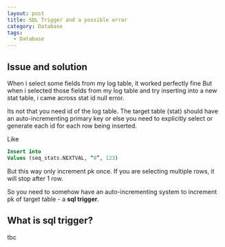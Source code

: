 ```yaml
---
layout: post
title: SQL Trigger and a possible error
category: Database
tags:
  - Database
---
```

## Issue and solution
When i select some fields from my log table, it worked perfectly fine
But when i selected those fields from my log table and try inserting into 
a new stat table, i came across stat id null error.

Its not that you need id of the log table. The target table (stat) should 
have an auto-incrementing primary key or else you need to explicitly 
select or generate each id for each row being inserted.

Like
```sql
Insert into
Values (seq_stats.NEXTVAL, “0”, 123)
```

But this way only increment pk once. If you are selecting multiple rows, 
it will stop after 1 row.

So you need to somehow have an auto-incrementing system to increment pk 
of target table - a **sql trigger**.

## What is sql trigger?
tbc
